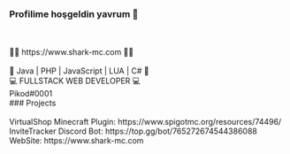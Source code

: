 ### Profilime hoşgeldin yavrum 🥳
<br>
<br>     🤜🏼 https://www.shark-mc.com 🤛🏼
<br>
<br> 🤜 Java | PHP | JavaScript | LUA | C# 🤛
<br>      💻 FULLSTACK WEB DEVELOPER 💻
<br>               Pikod#0001
<br>            
### Projects
<br>
<br> VirtualShop Minecraft Plugin: https://www.spigotmc.org/resources/74496/
<br> InviteTracker Discord Bot: https://top.gg/bot/765272674544386088
<br> WebSite: https://www.shark-mc.com
